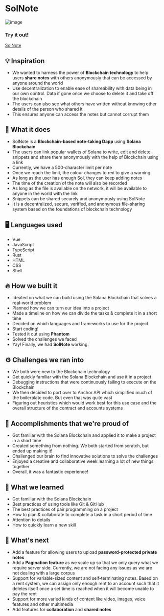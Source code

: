 # SolNote
![image](https://user-images.githubusercontent.com/62856848/191882587-90dfed26-77fa-4a4a-87c2-4644d941853b.png)
### Try it out!
[SolNote](https://solnote.netlify.app/#/)

## 💡 Inspiration
- We wanted to harness the power of **Blockchain technology** to help users **share notes** with others anonymously that can be accessed by anyone around the world
- Use decentralization to enable ease of shareability with data being in our own control. Data if gone once we choose to delete it and take off the blockchain
- The users can also see what others have written without knowing other details of the person who shared it
- This ensures anyone can access the notes but cannot corrupt them

## 📝 What it does
- SolNote is a **Blockchain-based note-taking Dapp** using **Solana Blockchain**
- The users can link popular wallets of Solana to write, edit and delete snippets and share them anonymously with the help of Blockchain using a link
- Currently, we have a 500-character limit per note
- Once we reach the limit, the colour changes to red to give a warning
- As long as the user has enough Sol, they can keep adding notes
- The time of the creation of the note will also be recorded
- As long as the file is available on the network, it will be available to anyone in the world with the link
- Snippets can be shared securely and anonymously using SolNote
- It is a decentralized, secure, verified, and anonymous file-sharing system based on the foundations of blockchain technology

## 🖥️ Languages used
- Vue
- JavaScript
- TypeScript
- Rust
- HTML
- CSS
- Shell

## 🔥 How we built it
- Ideated on what we can build using the Solana Blockchain that solves a real-world problem
- Planned how we can turn our idea into a project
- Made a timeline on how we can divide the tasks & complete it in a short time
- Decided on which languages and frameworks to use for the project
- Start coding!
- Tested it out using **Phantom**
- Solved the challenges we faced
- Yay! Finally, we had **SolNote** working.

## ⚙️ Challenges we ran into
- We both were new to the Blockchain technology
- Get quickly familiar with the Solana Blockchain and use it in a project
- Debugging instructions that were continuously failing to execute on the Blockchain
- We then decided to port over to Anchor API which simplified much of the boilerplate code. But even that was quite vast
- Figuring out heuristics which would work best for this use case and the overall structure of the contract and accounts systems

## 🏅 Accomplishments that we're proud of
- Got familiar with the Solana Blockchain and applied it to make a project in a short time
- Created something from nothing. We both started from scratch, but ended up making it!
- Challenged our brain to find innovative solutions to solve the challenges
- Enjoyed a creative and collaborative week learning a lot of new things together
- Overall, it was a fantastic experience!

## 📖 What we learned
- Got familiar with the Solana Blockchain
- Best practices of using tools like Git & GitHub
- The best practices of pair programming on a project
- How to plan & collaborate to complete a task in a short period of time
- Attention to details
- How to quickly learn a new skill

## 📌 What's next
- Add a feature for allowing users to upload **password-protected private notes**
- Add a **Pagination feature** as we scale up so that we only query what we require server side. Currently, we are not facing any issues as we are not dealing with a large corpus
- Support for variable-sized content and self-terminating notes. Based on a rent system, we can assign only enough rent to an account such that it deletes itself once a set time is reached when it will become unable to pay the rent
- Support for more varied kinds of content like video, images, voice features and other multimedia
- Add features for **collaboration** and **shared notes**
